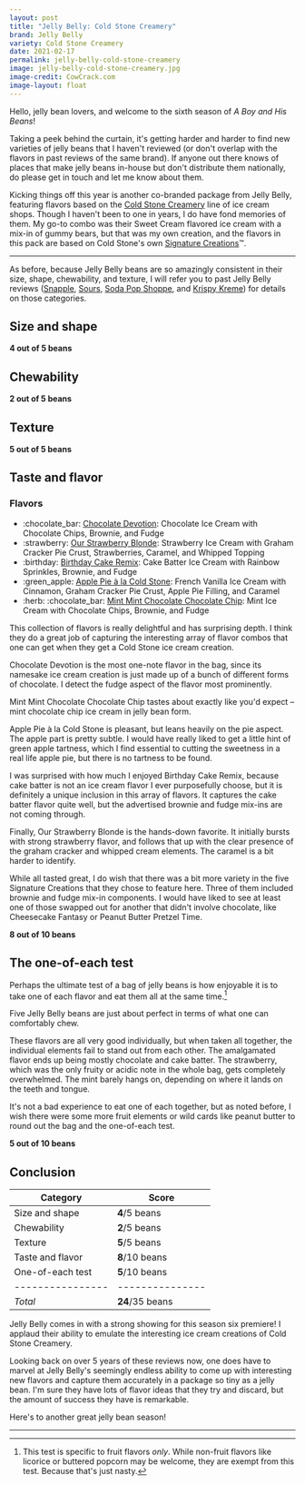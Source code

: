 ```yaml
---
layout: post
title: "Jelly Belly: Cold Stone Creamery"
brand: Jelly Belly
variety: Cold Stone Creamery
date: 2021-02-17
permalink: jelly-belly-cold-stone-creamery
image: jelly-belly-cold-stone-creamery.jpg
image-credit: CowCrack.com
image-layout: float
---
```



Hello, jelly bean lovers, and welcome to the sixth season of
<cite>A Boy and His Beans</cite>!

Taking a peek behind the curtain, it's getting harder and harder
to find new varieties of jelly beans that I haven't reviewed
(or don't overlap with the flavors in past reviews of the same brand).
If anyone out there knows of places that make jelly beans in-house
but don't distribute them nationally,
do please get in touch and let me know about them.

Kicking things off this year is another co-branded package from Jelly Belly,
featuring flavors based on the
[Cold Stone Creamery](https://www.coldstonecreamery.com/)
line of ice cream shops.
Though I haven't been to one in years, I do have fond memories of them.
My go-to combo was their Sweet Cream flavored ice cream
with a mix-in of gummy bears, but that was my own creation,
and the flavors in this pack are based on Cold Stone's own
[Signature Creations](https://www.coldstonecreamery.com/icecream/signaturecreations/)&trade;.

---

As before, because Jelly Belly beans are so amazingly consistent
in their size, shape, chewability, and texture,
I will refer you to past Jelly Belly reviews
([Snapple](/jelly-belly-snapple),
[Sours](/jelly-belly-sours),
[Soda Pop Shoppe](/jelly-belly-soda-pop-shoppe), and
[Krispy Kreme](/jelly-belly-krispy-kreme))
for details on those categories.


## Size and shape

**4 out of 5 beans**


## Chewability

**2 out of 5 beans**


## Texture

**5 out of 5 beans**


## Taste and flavor

<div class="inset">
    <h3>Flavors</h3>
    <ul class="emoji-list">
        <li>
            :chocolate_bar:
            <a href="https://www.coldstonecreamery.com/icecream/signaturecreations/chocolatedevotion/">Chocolate Devotion</a>:
            Chocolate Ice Cream with Chocolate Chips, Brownie, and Fudge
        </li>
        <li>
            :strawberry:
            <a href="https://www.coldstonecreamery.com/icecream/signaturecreations/ourstrawberryblonde/">Our Strawberry Blonde</a>:
            Strawberry Ice Cream with Graham Cracker Pie Crust, Strawberries, Caramel, and Whipped Topping
        </li>
        <li>
            :birthday:
            <a href="https://www.coldstonecreamery.com/icecream/signaturecreations/birthdaycakeremix/">Birthday Cake Remix</a>:
            Cake Batter Ice Cream with Rainbow Sprinkles, Brownie, and Fudge
        </li>
        <li>
            :green_apple:
            <a href="https://www.coldstonecreamery.com/icecream/signaturecreations/applepiealacoldstone/">Apple Pie à la Cold Stone</a>:
            French Vanilla Ice Cream with Cinnamon, Graham Cracker Pie Crust, Apple Pie Filling, and Caramel
        </li>
        <li>
            :herb: :chocolate_bar:
            <a href="https://www.coldstonecreamery.com/icecream/signaturecreations/mintmintchocolatechocolatechip/">Mint Mint Chocolate Chocolate Chip</a>:
            Mint Ice Cream with Chocolate Chips, Brownie, and Fudge
        </li>
    </ul>
</div>

This collection of flavors is really delightful and has surprising depth.
I think they do a great job of capturing the interesting array of flavor combos
that one can get when they get a Cold Stone ice cream creation.

Chocolate Devotion is the most one-note flavor in the bag,
since its namesake ice cream creation is just made up of
a bunch of different forms of chocolate.
I detect the fudge aspect of the flavor most prominently.

Mint Mint Chocolate Chocolate Chip tastes about exactly like you'd expect –
mint chocolate chip ice cream in jelly bean form.

Apple Pie à la Cold Stone is pleasant, but leans heavily on the pie aspect.
The apple part is pretty subtle.
I would have really liked to get a little hint of green apple tartness,
which I find essential to cutting the sweetness in a real life apple pie,
but there is no tartness to be found.

I was surprised with how much I enjoyed Birthday Cake Remix,
because cake batter is not an ice cream flavor I ever purposefully choose,
but it is definitely a unique inclusion in this array of flavors.
It captures the cake batter flavor quite well, but the advertised
brownie and fudge mix-ins are not coming through.

Finally, Our Strawberry Blonde is the hands-down favorite.
It initially bursts with strong strawberry flavor,
and follows that up with the clear presence of the graham cracker
and whipped cream elements.
The caramel is a bit harder to identify.

While all tasted great, I do wish that there was a bit more variety
in the five Signature Creations that they chose to feature here.
Three of them included brownie and fudge mix-in components.
I would have liked to see at least one of those swapped out for
another that didn't involve chocolate,
like Cheesecake Fantasy or Peanut Butter Pretzel Time.

**8 out of 10 beans**


## The one-of-each test

Perhaps the ultimate test of a bag of jelly beans is how enjoyable it is
to take one of each flavor and eat them all at the same time.[^1]

Five Jelly Belly beans are just about perfect in terms of
what one can comfortably chew.

These flavors are all very good individually, but when taken all together,
the individual elements fail to stand out from each other.
The amalgamated flavor ends up being mostly chocolate and cake batter.
The strawberry, which was the only fruity or acidic note in the whole bag,
gets completely overwhelmed.
The mint barely hangs on, depending on where it lands on the teeth and tongue.

It's not a bad experience to eat one of each together,
but as noted before, I wish there were some more fruit elements
or wild cards like peanut butter to round out the bag and the one-of-each test.

**5 out of 10 beans**


## Conclusion

Category         | Score
---------------- | ---------------
Size and shape   | **4**/5 beans
Chewability      | **2**/5 beans
Texture          | **5**/5 beans
Taste and flavor | **8**/10 beans
One-of-each test | **5**/10 beans
---------------- | ---------------
_Total_          | **24**/35 beans

Jelly Belly comes in with a strong showing for this season six premiere!
I applaud their ability to emulate the interesting ice cream creations
of Cold Stone Creamery.

Looking back on over 5 years of these reviews now, one does have to marvel
at Jelly Belly's seemingly endless ability to come up with
interesting new flavors and capture them accurately in
a package so tiny as a jelly bean.
I'm sure they have lots of flavor ideas that they try and discard,
but the amount of success they have is remarkable.

Here's to another great jelly bean season!


---

[^1]: This test is specific to fruit flavors _only_. While non-fruit flavors like licorice or buttered popcorn may be welcome, they are exempt from this test. Because that's just nasty.
